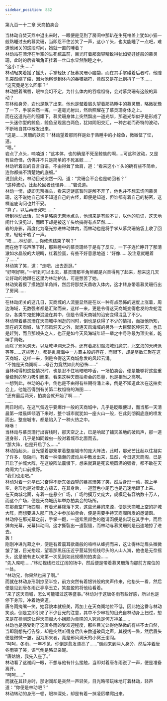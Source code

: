 ```yaml
---
sidebar_position: 832
---
```

 第九百一十二章 天商拍卖会


当林动自焚天鼎中退出来时，一眼便是见到了房间中那趴在生死棺盖上犹如小猫一般熟睡过去的慕灵珊，当即忍不住苦笑了一声，这小丫头，也太能睡了一点吧，难道他闭关的这段时间，她就一直的睡着？  
林动站在漂浮在半空的生死棺盖前，目光盯着那面容精致得犹如瓷娃娃般的慕灵珊，此时的后者嘴角正挂着一丝口水显然酣睡之中。  
“这小丫头……”  
林动轻笑着摇了摇头，手掌轻抚了抚慕灵珊小脑袋，而在其手掌碰着后者时，他瞳孔突然缩了缩，因为他察觉到体内的吞噬祖符，竟然又是在此刻抖了一下……  
“这究竟是怎么回事？”  
林动抿着嘴唇，眼神变幻不定，为什么体内的吞噬祖符，会对慕灵珊有这般的异动？  
在林动身旁，岩也是飘了出来，他也是皱着眉头望着那熟睡中的慕灵珊，略微犹豫了一下，手掌突然一挥，一道毫光射出，然后照耀在了慕灵珊身体之上。  
而在这道光芒的照耀下，慕灵珊身体上突然飘出一道光华，那道光华似乎是形成了一头迷你型的鲸鱼，鲸鱼呈现黑白两色，犹如阴阳交汇，一种古老而奇特的波动，不断地自其中散发出来。  
“这是……灵珊的妖灵？”林动望着那同样是处于熟睡中的小鲸鱼，微微怔了怔，道。  
“嗯。”  
岩点了点头，喃喃道：“这本体，也的确是不死圣鲸族的啊……可这种波动，又是有些奇怪，仿佛并不只是简单的不死圣鲸……”  
林动听着岩的自言自语，不由得耸了耸肩，道：“看来这小丫头的确有些不简单，连你都搞不清楚她的底细。”  
说到此处，林动目光突然一闪，道：“灵珊会不会也是轮回者？”  
“这种波动，比起轮回者还怪异……”岩说道。  
林动一愣，旋即无奈摇头，看来这谜底暂时是解不开了，他也并不想去询问慕灵珊，这不说她自己知不知道自己的古怪，即便是知道，但谁都有着自己的秘密，这样追底询问也并不妥。  
“算了，以后再研究吧……”  
听到林动此话，岩也是略感无奈地点头，他想来是有些不甘，以他的见识，这天地间什么没见过，而眼下却是被这丫头给搞得有点茫然……  
岩的身影，再度化为毫光掠进林动体内，而林动也是将手掌从慕灵珊脑袋上收了回来，轻轻干咳了一声。  
“唔……林动哥……你修炼结束了啊？”  
而在他干咳声落下时，那熟睡中的慕灵珊终于是有了反应，一下子连忙睁开了那清澈如水晶般的大眼睛，红着脸蛋，有些不好意思地道：“好像……没注意就睡着了……”  
林动笑了笑，道：“走吧，出去逛逛。”  
“好啊好啊。”一听到可以出去，慕灵珊那羊角辫都是兴奋得晃了起来，想来这几天让好动的她蹲在这里为林动护法，可是憋苦了她。  
林动笑着摸了摸她那羊角辫，然后将那焚天鼎收入体内，这才转身带着慕灵珊行出了房间……  
……  
在林动闭关的这几日，天商城的人流量显然是在以一种有点恐怖的速度上涨着，周边海域，无数强者都是汇聚而来，这样一来，更是令得这天商城变得愈发的龙蛇混杂，各类牛鬼蛇神混迹在其中，倒是令得天商城的治安变得混乱了不少。  
林动带着慕灵珊在天商城中闲逛的同时，倒也是获得了不少的情报，而据他所知，现在的天商城，除了邪风洞天之外，就连天风海域的另外一大巨擘乾坤洞天，也已是赶到，而且那领头之人，也正是如今天风海域年轻一辈之中号称最为顶尖者，乾坤手周乾。  
而除了邪风洞天，以及乾坤洞天之外，还有着那幻魔海域幻魔宗，北玄海的天碑派等等……这些势力，都是乱魔海中一方霸主般的存在，而眼下，却是尽数汇聚在这天商城，这样一来，倒是令得这天商城愈发的风起云涌。  
“不愧是天商阁啊……号召力竟然如此的恐怖……”  
当林动得知这些情况时，也是忍不住地暗暗咋舌，一场拍卖会，便是能够将这些重量级别的势力吸引而来，看来这种天商拍卖会的质量，也是相当之高啊。  
一想到此，林动的心中，倒也是不由得有些期待涌上来，倒是不知道此次在这拍卖会上，他能否得到有关第二枚祖符的海图……  
“还有最后两天，拍卖会就开始了啊……”  
……  
两日时间，在这气氛近乎要爆炸一般的天商城中，几乎是眨眼便过，而当那一天清晨第一缕晨辉倾洒下来时，整个城市就犹如一座火山一般，在此刻彻彻底底的喷发而出，整座城市，都是陷入了一种火热之中。  
咻咻！  
当林动与慕灵珊行出客栈时，那天空之上，已是响起了铺天盖地的破风声，那一道道身影，几乎是如同蝗虫一般对着城市北面而去。  
“那大阵，也是开启了么……”  
林动抬起头，目光望着那笼罩着整座城市的庞大阵法，此时，那光芒比起以往凝实了许多，隐隐间，有着一种浩瀚的波动从中散发出来，显然，今日这天商阁，已是开启了护城大阵，在这般阵法震慑下，想来就算是死玄境圆满的强者，都不敢在天商阁大门口前撒野。  
“我们也走吧。”  
林动对着一旁早已兴奋得不断东张西望的慕灵珊笑了笑，然后身形一动，掠上半空，身形也是对着北方掠去，在其身后，一道蓝色小尾巴也是迅速地跟了上来。  
在天商城北面，有着一座悬空广场，广场约摸万丈庞大，规模足有容纳数十万人，而这个广场，便是天商城历年举办拍卖会的场所。  
在那悬空广场四周，有着光幕降落下来，这些光幕的来源，便是天商城上空的护城大阵，而想要进入那广场之中参加拍卖会，便是需要手持天商阁所发的邀请函。  
林动停在那光幕之前，手掌一翻，一道紫黑颜色的邀请函便是出现在其手中，而后弹向光幕，光幕抖动间，这才撕裂出一道裂缝，而林动与慕灵珊则是迅速地掠了进去。  
轰！  
刚刚冲进光幕之中，便是有着震耳欲聋般的喧哗从蜂拥而来，这让得林动眉头微微皱了皱，目光抬起，望着那黑压压近乎蔓延到视线尽头的人山人海，他也是无奈摇头，这是他有史以来第一次见到如此规模的拍卖会……  
“先入席吧……”林动视线扫过辽阔的场中，然后便是带着慕灵珊落向那前方席位的一处。  
“林动兄，你果然也来了啊。”  
而就在林动身形刚掠至半空，前方突然有着银铃般的笑声传来，他抬头一看，然后便是见到唐冬雨正亭亭玉立，笑盈盈的将他给看着。  
“来了这天商城，怎么可能错过这等盛事。”林动对于这唐冬雨有些好感，所以也是停下身形，冲着她笑道。  
唐冬雨掩嘴一笑，她容貌本就极美，再加上在天商阁地位不低，因此她这番与林动笑谈，倒是立即引来了不少目光的注意，其中不少审视的目光自林动身上扫过，想来是在猜测这让得天商阁大小姐颇为青睐的人究竟是何方神圣……  
林动也是感受到了这唐冬雨的受欢迎程度，那些目光让得他略微的有些不太自然，当即刚想先行告辞，却是突然听得身后传来数道破风之声，其视线一瞥，然后眉头便是微微一皱，因为那来者，竟是邪风洞天的小冥王谢阎。  
“呵呵，冬雨，一年不见，你倒是愈发漂亮了……”谢阎来到两人身旁，然后冲着唐冬雨笑了笑，语气倒是略显亲昵。  
“唐姑娘，我先入座了。”  
林动看了这谢阎一眼，不想与他有什么接触，当即对着唐冬雨说了一声，便是准备离开。  
“呵呵……”  
而就在其转身时，那谢阎却是突然一声轻笑，目光略带玩味地盯着林动，轻声道：“你便是林动吧？”  
林动转动的身形一顿，眼神深处，却是有着一抹凌厉攀爬出来。  
  
  
